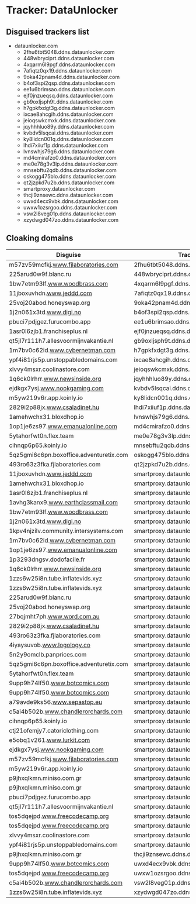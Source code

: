 # Tracker: DataUnlocker

## Disguised trackers list

* dataunlocker.com
    * 2fhu6tbt5048.ddns.dataunlocker.com
    * 448wbryciprt.ddns.dataunlocker.com
    * 4xqarm6l9pgf.ddns.dataunlocker.com
    * 7afiqtz0qx19.ddns.dataunlocker.com
    * 9oka42pnam4d.ddns.dataunlocker.com
    * b4of3spi2qsp.ddns.dataunlocker.com
    * ee1u6brimsao.ddns.dataunlocker.com
    * ejf0jnzueqsq.ddns.dataunlocker.com
    * gb9oxljsph9t.ddns.dataunlocker.com
    * h7gpkfxdgt3g.ddns.dataunlocker.com
    * ixcae8ahcgih.ddns.dataunlocker.com
    * jeioqswkcmxk.ddns.dataunlocker.com
    * jqyhhhluo89y.ddns.dataunlocker.com
    * kvbdv5lsqcai.ddns.dataunlocker.com
    * ky8lidcn001q.ddns.dataunlocker.com
    * lhdi7xiiuf1p.ddns.dataunlocker.com
    * lvnswhjs79g6.ddns.dataunlocker.com
    * md4cmirafzo0.ddns.dataunlocker.com
    * me0e78g3v3lp.ddns.dataunlocker.com
    * mnsebftu2qdb.ddns.dataunlocker.com
    * oskogg475blo.ddns.dataunlocker.com
    * qt2jzpkd7u2b.ddns.dataunlocker.com
    * smartproxy.dataunlocker.com
    * thcji9znsewc.ddns.dataunlocker.com
    * uwxd4ecx9vbk.ddns.dataunlocker.com
    * uwxw1ozsrgoo.ddns.dataunlocker.com
    * vsw2l8veg01p.ddns.dataunlocker.com
    * xzydwgd047zo.ddns.dataunlocker.com

## Cloaking domains

| Disguise | Tracker |
| ---- | ---- |
| m57zv59mcfkj.www.fjlaboratories.com | 2fhu6tbt5048.ddns.dataunlocker.com |
| 225arud0w9f.blanc.ru | 448wbryciprt.ddns.dataunlocker.com |
| 1bw7etm93lf.www.woodbrass.com | 4xqarm6l9pgf.ddns.dataunlocker.com |
| 11jboxuvhdn.www.jeddd.com | 7afiqtz0qx19.ddns.dataunlocker.com |
| 25voj20abod.honeyswap.org | 9oka42pnam4d.ddns.dataunlocker.com |
| 1j2n061x3td.www.digi.no | b4of3spi2qsp.ddns.dataunlocker.com |
| pbuci7pdjgez.furucombo.app | ee1u6brimsao.ddns.dataunlocker.com |
| 1asr0l6zjb1.franchiseplus.nl | ejf0jnzueqsq.ddns.dataunlocker.com |
| qt5jl7r111h7.allesvoormijnvakantie.nl | gb9oxljsph9t.ddns.dataunlocker.com |
| 1m7bv0c62id.www.cybernetman.com | h7gpkfxdgt3g.ddns.dataunlocker.com |
| ypf4i81rjs5p.unstoppabledomains.com | ixcae8ahcgih.ddns.dataunlocker.com |
| xlvvy4msxr.coolinastore.com | jeioqswkcmxk.ddns.dataunlocker.com |
| 1q6ck0lrhrr.www.newsinside.org | jqyhhhluo89y.ddns.dataunlocker.com |
| ejdkgx7ysj.www.nookgaming.com | kvbdv5lsqcai.ddns.dataunlocker.com |
| m5yw219v6r.app.koinly.io | ky8lidcn001q.ddns.dataunlocker.com |
| 2829i2p88jx.www.csaladinet.hu | lhdi7xiiuf1p.ddns.dataunlocker.com |
| 1amehwchx31.bloxdhop.io | lvnswhjs79g6.ddns.dataunlocker.com |
| 1op1je6zs97.www.emanualonline.com | md4cmirafzo0.ddns.dataunlocker.com |
| 5ytahorfwt0n.flex.team | me0e78g3v3lp.ddns.dataunlocker.com |
| cihnqp6p65.koinly.io | mnsebftu2qdb.ddns.dataunlocker.com |
| 5qz5gmi6c6pn.boxoffice.adventuretix.com | oskogg475blo.ddns.dataunlocker.com |
| 493ro63z3fka.fjlaboratories.com | qt2jzpkd7u2b.ddns.dataunlocker.com |
| 11jboxuvhdn.www.jeddd.com | smartproxy.dataunlocker.com |
| 1amehwchx31.bloxdhop.io | smartproxy.dataunlocker.com |
| 1asr0l6zjb1.franchiseplus.nl | smartproxy.dataunlocker.com |
| 1avhg3kanx9.www.earthclassmail.com | smartproxy.dataunlocker.com |
| 1bw7etm93lf.www.woodbrass.com | smartproxy.dataunlocker.com |
| 1j2n061x3td.www.digi.no | smartproxy.dataunlocker.com |
| 1kpv4njzilv.community.intersystems.com | smartproxy.dataunlocker.com |
| 1m7bv0c62id.www.cybernetman.com | smartproxy.dataunlocker.com |
| 1op1je6zs97.www.emanualonline.com | smartproxy.dataunlocker.com |
| 1p3293dngsv.dodofacile.fr | smartproxy.dataunlocker.com |
| 1q6ck0lrhrr.www.newsinside.org | smartproxy.dataunlocker.com |
| 1zzs6w25i8n.tube.inflatevids.xyz | smartproxy.dataunlocker.com |
| 1zzs6w25i8n.tube.inflatevids.xyz | smartproxy.dataunlocker.com |
| 225arud0w9f.blanc.ru | smartproxy.dataunlocker.com |
| 25voj20abod.honeyswap.org | smartproxy.dataunlocker.com |
| 27bqjmht7ph.www.word.com.au | smartproxy.dataunlocker.com |
| 2829i2p88jx.www.csaladinet.hu | smartproxy.dataunlocker.com |
| 493ro63z3fka.fjlaboratories.com | smartproxy.dataunlocker.com |
| 4iyaysuvob.www.logology.co | smartproxy.dataunlocker.com |
| 5n2y9omclb.panprices.com | smartproxy.dataunlocker.com |
| 5qz5gmi6c6pn.boxoffice.adventuretix.com | smartproxy.dataunlocker.com |
| 5ytahorfwt0n.flex.team | smartproxy.dataunlocker.com |
| 9upp9h74lf50.www.botcomics.com | smartproxy.dataunlocker.com |
| 9upp9h74lf50.www.botcomics.com | smartproxy.dataunlocker.com |
| a79avde9ks56.www.sepastop.eu | smartproxy.dataunlocker.com |
| c5ai4b502b.www.chandlerorchards.com | smartproxy.dataunlocker.com |
| cihnqp6p65.koinly.io | smartproxy.dataunlocker.com |
| ctj21ofemjy7.catoriclothing.com | smartproxy.dataunlocker.com |
| e5obq1v261.www.lurkit.com | smartproxy.dataunlocker.com |
| ejdkgx7ysj.www.nookgaming.com | smartproxy.dataunlocker.com |
| m57zv59mcfkj.www.fjlaboratories.com | smartproxy.dataunlocker.com |
| m5yw219v6r.app.koinly.io | smartproxy.dataunlocker.com |
| p9jhxqlkmn.miniso.com.gr | smartproxy.dataunlocker.com |
| p9jhxqlkmn.miniso.com.gr | smartproxy.dataunlocker.com |
| pbuci7pdjgez.furucombo.app | smartproxy.dataunlocker.com |
| qt5jl7r111h7.allesvoormijnvakantie.nl | smartproxy.dataunlocker.com |
| tos5dqejpd.www.freecodecamp.org | smartproxy.dataunlocker.com |
| tos5dqejpd.www.freecodecamp.org | smartproxy.dataunlocker.com |
| xlvvy4msxr.coolinastore.com | smartproxy.dataunlocker.com |
| ypf4i81rjs5p.unstoppabledomains.com | smartproxy.dataunlocker.com |
| p9jhxqlkmn.miniso.com.gr | thcji9znsewc.ddns.dataunlocker.com |
| 9upp9h74lf50.www.botcomics.com | uwxd4ecx9vbk.ddns.dataunlocker.com |
| tos5dqejpd.www.freecodecamp.org | uwxw1ozsrgoo.ddns.dataunlocker.com |
| c5ai4b502b.www.chandlerorchards.com | vsw2l8veg01p.ddns.dataunlocker.com |
| 1zzs6w25i8n.tube.inflatevids.xyz | xzydwgd047zo.ddns.dataunlocker.com |